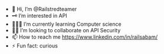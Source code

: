 - 👋 Hi, I’m @Railstredteamer
- 🗝 I’m interested in API
- 🧑🏾‍💻 I’m currently learning Computer science
- 💞🔐 I’m looking to collaborate on API Security 
- 📫 How to reach me https://www.linkedin.com/in/railsabam/
- ⚡ Fun fact: curious 

<!---
Railstredteamer/Railstredteamer is a ✨ special ✨ repository because its `README.md` (this file) appears on your GitHub profile.
You can click the Preview link to take a look at your changes.
--->
